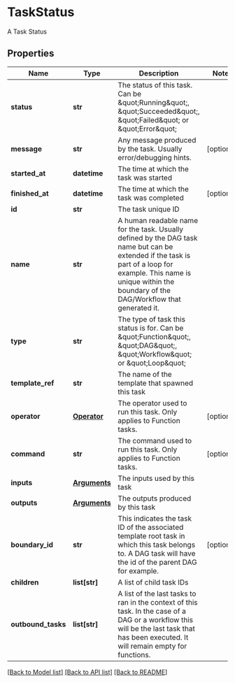 # TaskStatus

A Task Status
## Properties
Name | Type | Description | Notes
------------ | ------------- | ------------- | -------------
**status** | **str** | The status of this task. Can be \&quot;Running\&quot;, \&quot;Succeeded\&quot;, \&quot;Failed\&quot; or \&quot;Error\&quot; | 
**message** | **str** | Any message produced by the task. Usually error/debugging hints. | [optional] 
**started_at** | **datetime** | The time at which the task was started | 
**finished_at** | **datetime** | The time at which the task was completed | [optional] 
**id** | **str** | The task unique ID | 
**name** | **str** | A human readable name for the task. Usually defined by the DAG task name but can be extended if the task is part of a loop for example. This name is unique within the boundary of the DAG/Workflow that generated it. | 
**type** | **str** | The type of task this status is for. Can be \&quot;Function\&quot;, \&quot;DAG\&quot;, \&quot;Workflow\&quot; or \&quot;Loop\&quot; | 
**template_ref** | **str** | The name of the template that spawned this task | 
**operator** | [**Operator**](Operator.md) | The operator used to run this task. Only applies to Function tasks. | [optional] 
**command** | **str** | The command used to run this task. Only applies to Function tasks. | [optional] 
**inputs** | [**Arguments**](Arguments.md) | The inputs used by this task | 
**outputs** | [**Arguments**](Arguments.md) | The outputs produced by this task | 
**boundary_id** | **str** | This indicates the task ID of the associated template root             task in which this task belongs to. A DAG task will have the id of the             parent DAG for example. | [optional] 
**children** | **list[str]** | A list of child task IDs | 
**outbound_tasks** | **list[str]** | A list of the last tasks to ran in the context of this task. In the case of a DAG or a workflow this will be the last task that has been executed. It will remain empty for functions. | 

[[Back to Model list]](../README.md#documentation-for-models) [[Back to API list]](../README.md#documentation-for-api-endpoints) [[Back to README]](../README.md)


